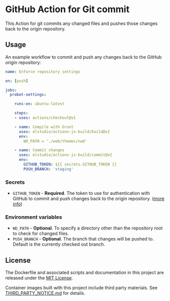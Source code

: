 # GitHub Action for Git commit

This Action for git commits any changed files and pushes those changes back to the origin repository.

## Usage

An example workflow to commit and push any changes back to the GitHub origin repository:

```yaml
name: Enforce repository settings

on: [push]

jobs:
  probot-settings:

    runs-on: ubuntu-latest

    steps:
    - uses: actions/checkout@v1

    - name: Compile with Grunt
      uses: elstudio/actions-js-build/build@v2
      env:
      	WD_PATH = './web/themes/nw8'

    - name: Commit changes
      uses: elstudio/actions-js-build/commit@v2
      env:
        GITHUB_TOKEN: ${{ secrets.GITHUB_TOKEN }}
        PUSH_BRANCH: 'staging'
```

### Secrets

* `GITHUB_TOKEN` - **Required**. The token to use for authentication with GitHub to commit and push changes back to the origin repository. ([more info](https://developer.github.com/actions/creating-github-actions/accessing-the-runtime-environment/#environment-variables))

### Environment variables

* `WD_PATH` - **Optional**. To specify a directory other than the repository root to check for changed files.
* `PUSH_BRANCH` - **Optional**. The branch that changes will be pushed to. Default is the currently checked out branch.

## License

The Dockerfile and associated scripts and documentation in this project are released under the [MIT License](LICENSE).

Container images built with this project include third party materials. See [THIRD_PARTY_NOTICE.md](THIRD_PARTY_NOTICE.md) for details.
